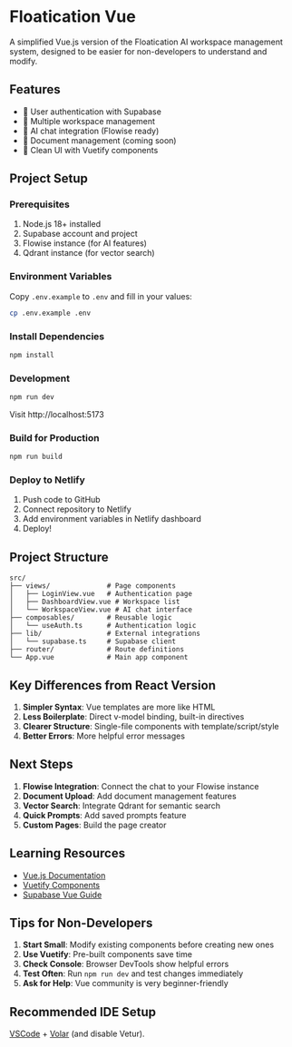 # Floatication Vue

A simplified Vue.js version of the Floatication AI workspace management system, designed to be easier for non-developers to understand and modify.

## Features

- 🔐 User authentication with Supabase
- 🏢 Multiple workspace management
- 🤖 AI chat integration (Flowise ready)
- 📄 Document management (coming soon)
- 🎨 Clean UI with Vuetify components

## Project Setup

### Prerequisites

1. Node.js 18+ installed
2. Supabase account and project
3. Flowise instance (for AI features)
4. Qdrant instance (for vector search)

### Environment Variables

Copy `.env.example` to `.env` and fill in your values:

```bash
cp .env.example .env
```

### Install Dependencies

```bash
npm install
```

### Development

```bash
npm run dev
```

Visit http://localhost:5173

### Build for Production

```bash
npm run build
```

### Deploy to Netlify

1. Push code to GitHub
2. Connect repository to Netlify
3. Add environment variables in Netlify dashboard
4. Deploy!

## Project Structure

```
src/
├── views/              # Page components
│   ├── LoginView.vue   # Authentication page
│   ├── DashboardView.vue # Workspace list
│   └── WorkspaceView.vue # AI chat interface
├── composables/        # Reusable logic
│   └── useAuth.ts      # Authentication logic
├── lib/                # External integrations
│   └── supabase.ts     # Supabase client
├── router/             # Route definitions
└── App.vue             # Main app component
```

## Key Differences from React Version

1. **Simpler Syntax**: Vue templates are more like HTML
2. **Less Boilerplate**: Direct v-model binding, built-in directives
3. **Clearer Structure**: Single-file components with template/script/style
4. **Better Errors**: More helpful error messages

## Next Steps

1. **Flowise Integration**: Connect the chat to your Flowise instance
2. **Document Upload**: Add document management features
3. **Vector Search**: Integrate Qdrant for semantic search
4. **Quick Prompts**: Add saved prompts feature
5. **Custom Pages**: Build the page creator

## Learning Resources

- [Vue.js Documentation](https://vuejs.org/guide/)
- [Vuetify Components](https://vuetifyjs.com/en/components/all/)
- [Supabase Vue Guide](https://supabase.com/docs/guides/with-vue-3)

## Tips for Non-Developers

1. **Start Small**: Modify existing components before creating new ones
2. **Use Vuetify**: Pre-built components save time
3. **Check Console**: Browser DevTools show helpful errors
4. **Test Often**: Run `npm run dev` and test changes immediately
5. **Ask for Help**: Vue community is very beginner-friendly

## Recommended IDE Setup

[VSCode](https://code.visualstudio.com/) + [Volar](https://marketplace.visualstudio.com/items?itemName=Vue.volar) (and disable Vetur).
